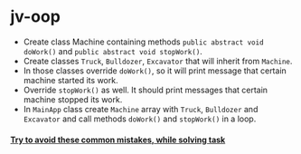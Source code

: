 # jv-oop

- Create class Machine containing methods `public abstract void doWork()` and `public abstract void stopWork()`.  
- Create classes `Truck`, `Bulldozer`, `Excavator` that will inherit from `Machine`.
- In those classes override `doWork()`, so it will print message that certain machine started its work.
- Override `stopWork()` as well. It should print messages that certain machine stopped its work.
- In `MainApp` class create `Machine` array with `Truck`, `Bulldozer` and `Excavator` and call methods `doWork()` and `stopWork()` in a loop.

#### [Try to avoid these common mistakes, while solving task](https://mate-academy.github.io/jv-program-common-mistakes/java-core/oop/oop)
